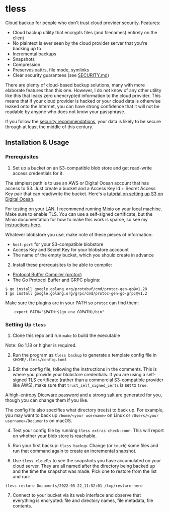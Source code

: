 # tless

Cloud backup for people who don't trust cloud provider security.  Features:

 - Cloud backup utility that encrypts files (and filenames) entirely on the client
 - No plaintext is ever seen by the cloud provider server that you're backing up to
 - Incremental backups
 - Snapshots
 - Compression
 - Preserves xattrs, file mode, symlinks
 - Clear security guarantees (see [SECURITY.md](docs/SECURITY.md))

There are plenty of cloud-based backup solutions, many with more elaborate features than this one.  However, I do not know of any other utility like this that leaks zero unencrypted information to the cloud provider.  This means that if your cloud provider is hacked or your cloud data is otherwise leaked onto the Internet, you can have strong confidence that it will not be readable by anyone who does not know your passphrase.  

If you follow the [security recommendations](docs/SECURITY.md), your data is likely to be secure through at least the middle of this century.

## Installation & Usage

### Prerequisites

1.  Set up a bucket on an S3-compatible blob store and get read-write access credentials for it.

The simplest path is to use an AWS or Digital Ocean account that has access to S3.  Just create a bucket and a Access Key Id + Secret Access Key pair that can read/write the bucket.  Here's a [tutorial on setting up S3 on Digital Ocean](docs/DO-S3-TUTORIAL.md).

For testing on your LAN, I recommend running [Minio](https://docs.min.io/docs/minio-quickstart-guide.html) on your local machine.  Make sure to enable TLS.  You can use a self-signed certificate, but the Minio documentation for how to make this work is sparse, so see my [instructions here](docs/MINIO-TLS.md).

Whatever blobstore you use, make note of these pieces of information:

 - `host:port` for your S3-compatible blobstore
 - Access Key and Secret Key for your blobstore acccount
 - The name of the empty bucket, which you should create in advance
 
2.  Install these prerequisites to be able to compile:

 - [Protocol Buffer Compiler (protoc)](https://grpc.io/docs/protoc-installation/)
 - The Go Protocol Buffer and GRPC plugins:

```
$ go install google.golang.org/protobuf/cmd/protoc-gen-go@v1.28
$ go install google.golang.org/grpc/cmd/protoc-gen-go-grpc@v1.2
```

Make sure the plugins are in your PATH so `protoc` can find them:

```
    export PATH="$PATH:$(go env GOPATH)/bin"
```

### Setting Up `tless`

1.  Clone this repo and run `make` to build the executable

Note: Go 1.18 or higher is required.

2.  Run the program as `tless backup` to generate a template config file in `$HOME/.tless/config.toml`

3.  Edit the config file, following the instructions in the comments.  This is where you provide your blobstore credentials.  If you are using a self-signed TLS certificate (rather than a commercial S3-compatible provider like AWS), make sure that `trust_self_signed_certs` is set to `true`.

A high-entropy Diceware password and a strong salt are generated for you, though you can change them if you like.  

The config file also specifies what directory tree(s) to back up.  For example, you may want to back up `/home/<your username>` on Linux or `/Users/<your username>/Documents` on macOS.

4.  Test your config file by running `tless extras check-conn`. This will report on whether your blob store is reachable.

5.  Run your first backup:  `tless backup`.  Change (or `touch`) some files and run that command again to create an incremental snapshot.

6.  Use `tless cloudls` to see the snapshots you have accumulated on your cloud server.  They are all named after the directory being backed up and the time the snapshot was made.  Pick one to restore from the list and run:

```
tless restore Documents/2022-05-22_11:52:01 /tmp/restore-here
```

7.  Connect to your bucket via its web interface and observe that everything is encrypted:  file and directory names, file metadata, file contents.
